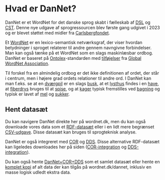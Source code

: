 # Hvad er DanNet?
DanNet er et WordNet for det danske sprog skabt i fælleskab af [DSL][DSL] og [CST][CST]. Denne nye udgave af sprogressourcen blev første gang udgivet i 2023 og er blevet støttet med midler fra [Carlsbergfondet][Carlsbergfondet].

Et [WordNet][WordNet] er en lexico-semantisk netværksgraf, der viser hvordan betydninger i sproget relaterer til andre gennem navngivne forbindelser. Man kan også tænke på et WordNet som en slags maskinlæsbar ordbog. DanNet er baseret på [Ontolex][Ontolex]-standarden med [tilføjelser][GWA RDF] fra [Global WordNet Association][GWA].

Til forskel fra en almindelig ordbog er det ikke definitionen af ordet, der står i centrum, men i højere grad ordets relationer til andre ord. I DanNet kan man f.eks. se at en [dværgpil][dværgpil] er en slags [busk][busk], at et [lysthus][lysthus] findes i en [have][have], at [fiberdrys][fiberdrys] bruges til at [spise][spise], og at [kager][kage] typisk fremstilles ved [bagning][bage] og typisk er lavet af [mel][mel] og [sukker][sukker].

## Hent datasæt
Du kan navigere DanNet direkte her på wordnet.dk, men du kan også downloade vores data som et [RDF-datasæt][DanNet RDF] eller i en lidt mere begrænset [CSV-udgave][DanNet CSV]. Disse datasæt kan bruges til sprogteknisk analyse.

DanNet er også integreret med [COR][COR] og [DDS][DDS]. Disse alternative RDF-datasæt kan ligeledes downloades her på siden ([COR-integration][COR-integration] og [DDS-integration][DDS-integration]).

Du kan også hente [DanNet+COR+DDS][DanNet+COR+DDS] som et samlet datasæt eller hente en [komplet kopi][complete] af alt data der kan tilgås på wordnet.dk/dannet, inklusiv en masse logisk udledt ekstra data.

[DSL]: https://dsl.dk/ "Dansk Sprog- og Litteraturselskab"
[CST]: https://cst.ku.dk/ "Center for Sprogteknologi (Københavns Universitet)"
[Carlsbergfondet]: https://www.carlsbergfondet.dk/da "Carlsbergfondet"
[WordNet]: https://wordnet.princeton.edu/ "What is WordNet?"
[Ontolex]: https://www.w3.org/2016/05/ontolex/ "Lexicon Model for Ontologies"
[GWA RDF]: https://globalwordnet.github.io/schemas/#rdf "GWA RDF schema"
[GWA]: http://globalwordnet.org/ "Global WordNet Association"
[COR]: http://ordregister.dk "Det Centrale Ordregister"
[DDS]: https://github.com/dsldk/danish-sentiment-lexicon "Det Danske Sentimentleksikon"
[DanNet RDF]: https://wordnet.dk/export/rdf/dn "DanNet (RDF)"
[DanNet CSV]:  https://wordnet.dk/export/csv/dn "DanNet (CSV)"
[COR-integration]: https://wordnet.dk/export/rdf/cor "COR-integration (RDF)"
[DDS-integration]: https://wordnet.dk/export/rdf/dds "DDS-integration (RDF)"
[DanNet+COR+DDS]: https://wordnet.dk/export/rdf/dn?variant=merged "DanNet + COR + DDS (RDF)"
[complete]: https://wordnet.dk/export/rdf/dn?variant=complete "DanNet + COR + DDS + logisk udledt data (RDF)"
[dværgpil]: https://wordnet.dk/dannet/data/synset-1304 "dværgpil"
[busk]: https://wordnet.dk/dannet/data/synset-597 "busk"
[lysthus]: https://wordnet.dk/dannet/data/synset-4733 "lysthus"
[have]: https://wordnet.dk/dannet/data/synset-1876 "have"
[fiberdrys]: https://wordnet.dk/dannet/data/synset-34989 "fiberdrys"
[spise]: https://wordnet.dk/dannet/data/synset-124 "spise"
[kage]: https://wordnet.dk/dannet/data/synset-52 "kage"
[bage]: https://wordnet.dk/dannet/data/synset-145 "bage"
[mel]: https://wordnet.dk/dannet/data/synset-131 "mel"
[sukker]: https://wordnet.dk/dannet/data/synset-128 "sukker"
